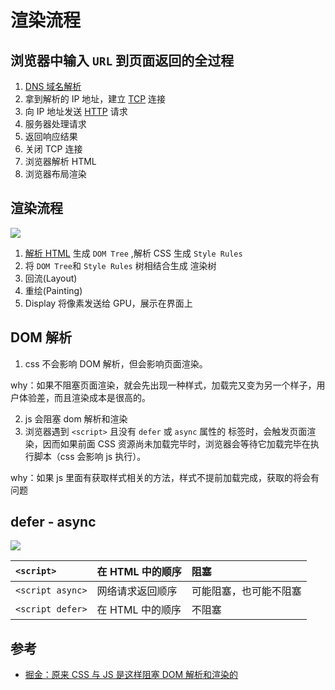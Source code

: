 # 渲染流程

## 浏览器中输入 `URL` 到页面返回的全过程 <br/>

1. [DNS 域名解析](/knowledge/network/dns.md#解析过程)
2. 拿到解析的 IP 地址，建立 [TCP](/knowledge/network/tcp-udp.html#tcp) 连接
3. 向 IP 地址发送 [HTTP](/knowledge/network/http.html) 请求
4. 服务器处理请求
5. 返回响应结果
6. 关闭 TCP 连接
7. 浏览器解析 HTML
8. 浏览器布局渲染

## 渲染流程

![](https://limy-1309594960.cos.ap-beijing.myqcloud.com/202208262219577_render.png)

1. [解析 HTML](#dom-解析) 生成 `DOM Tree` ,解析 CSS 生成 `Style Rules`
2. 将 `DOM Tree`和 `Style Rules` 树相结合生成 渲染树
3. 回流(Layout)
4. 重绘(Painting)
5. Display 将像素发送给 GPU，展示在界面上

## DOM 解析

1. css 不会影响 DOM 解析，但会影响页面渲染。

why：如果不阻塞页面渲染，就会先出现一种样式，加载完又变为另一个样子，用户体验差，而且渲染成本是很高的。

2. js 会阻塞 dom 解析和渲染
3. 浏览器遇到 `<script>` 且没有 `defer` 或 `async` 属性的 标签时，会触发页面渲染，因而如果前面 CSS 资源尚未加载完毕时，浏览器会等待它加载完毕在执行脚本（css 会影响 js 执行）。

why：如果 js 里面有获取样式相关的方法，样式不提前加载完成，获取的将会有问题

## defer - async

![](https://limy-1309594960.cos.ap-beijing.myqcloud.com/202208271133182_defer_async.png)

| `<script>`       | 在 HTML 中的顺序 | 阻塞                   |
| :--------------- | :--------------- | :--------------------- |
| `<script async>` | 网络请求返回顺序 | 可能阻塞，也可能不阻塞 |
| `<script defer>` | 在 HTML 中的顺序 | 不阻塞                 |

## 参考

- [掘金：原来 CSS 与 JS 是这样阻塞 DOM 解析和渲染的](https://juejin.cn/post/6844903497599549453)
